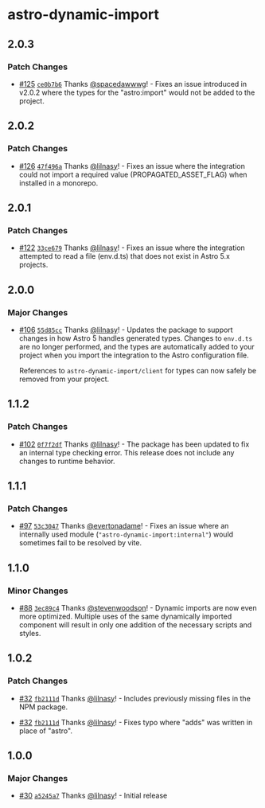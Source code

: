 # astro-dynamic-import

## 2.0.3

### Patch Changes

- [#125](https://github.com/lilnasy/gratelets/pull/125) [`ce0b7b6`](https://github.com/lilnasy/gratelets/commit/ce0b7b654ac8dd46aabbe3debba96b5e5d6b6865) Thanks [@spacedawwwg](https://github.com/spacedawwwg)! - Fixes an issue introduced in v2.0.2 where the types for the "astro:import" would not be added to the project.

## 2.0.2

### Patch Changes

- [#126](https://github.com/lilnasy/gratelets/pull/126) [`47f496a`](https://github.com/lilnasy/gratelets/commit/47f496a6bfc42913a25dead817aa52b209d2007b) Thanks [@lilnasy](https://github.com/lilnasy)! - Fixes an issue where the integration could not import a required value (PROPAGATED_ASSET_FLAG) when installed in a monorepo.

## 2.0.1

### Patch Changes

- [#122](https://github.com/lilnasy/gratelets/pull/122) [`33ce679`](https://github.com/lilnasy/gratelets/commit/33ce6794df312fc3147cefa625a0c8f968ef1317) Thanks [@lilnasy](https://github.com/lilnasy)! - Fixes an issue where the integration attempted to read a file (env.d.ts) that does not exist in Astro 5.x projects.

## 2.0.0

### Major Changes

- [#106](https://github.com/lilnasy/gratelets/pull/106) [`55d85cc`](https://github.com/lilnasy/gratelets/commit/55d85cc9ad4272636e282cc9ba151c702d2beddf) Thanks [@lilnasy](https://github.com/lilnasy)! - Updates the package to support changes in how Astro 5 handles generated types. Changes to `env.d.ts` are no longer performed, and the types are automatically added to your project when you import the integration to the Astro configuration file.

  References to `astro-dynamic-import/client` for types can now safely be removed from your project.

## 1.1.2

### Patch Changes

- [#102](https://github.com/lilnasy/gratelets/pull/102) [`0f7f2df`](https://github.com/lilnasy/gratelets/commit/0f7f2dfa23e6f7f97370c09699c77ebb7468ac52) Thanks [@lilnasy](https://github.com/lilnasy)! - The package has been updated to fix an internal type checking error. This release does not include any changes to runtime behavior.

## 1.1.1

### Patch Changes

- [#97](https://github.com/lilnasy/gratelets/pull/97) [`53c3047`](https://github.com/lilnasy/gratelets/commit/53c30470b08a356395f36f697863b5ae40635605) Thanks [@evertonadame](https://github.com/evertonadame)! - Fixes an issue where an internally used module (`"astro-dynamic-import:internal"`) would sometimes fail to be resolved by vite.

## 1.1.0

### Minor Changes

- [#88](https://github.com/lilnasy/gratelets/pull/88) [`3ec89c4`](https://github.com/lilnasy/gratelets/commit/3ec89c45d43736ed5b7ce13c66ae0d6ce5e26ef5) Thanks [@stevenwoodson](https://github.com/stevenwoodson)! - Dynamic imports are now even more optimized. Multiple uses of the same dynamically imported component will result in only one addition of the necessary scripts and styles.

## 1.0.2

### Patch Changes

- [#32](https://github.com/lilnasy/gratelets/pull/32) [`fb2111d`](https://github.com/lilnasy/gratelets/commit/fb2111d8601e8974cd2695a03030ee73093c9e3c) Thanks [@lilnasy](https://github.com/lilnasy)! - Includes previously missing files in the NPM package.

- [#32](https://github.com/lilnasy/gratelets/pull/32) [`fb2111d`](https://github.com/lilnasy/gratelets/commit/fb2111d8601e8974cd2695a03030ee73093c9e3c) Thanks [@lilnasy](https://github.com/lilnasy)! - Fixes typo where "adds" was written in place of "astro".

## 1.0.0

### Major Changes

- [#30](https://github.com/lilnasy/gratelets/pull/30) [`a5245a7`](https://github.com/lilnasy/gratelets/commit/a5245a7c69a18a23be50f5442b2b469805299e7d) Thanks [@lilnasy](https://github.com/lilnasy)! - Initial release
